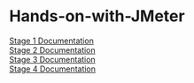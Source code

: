 # Hands-on-with-JMeter

[Stage 1 Documentation](stage1.md)\
[Stage 2 Documentation](stage2.md)\
[Stage 3 Documentation](stage3.md)\
[Stage 4 Documentation](stage4.md)
